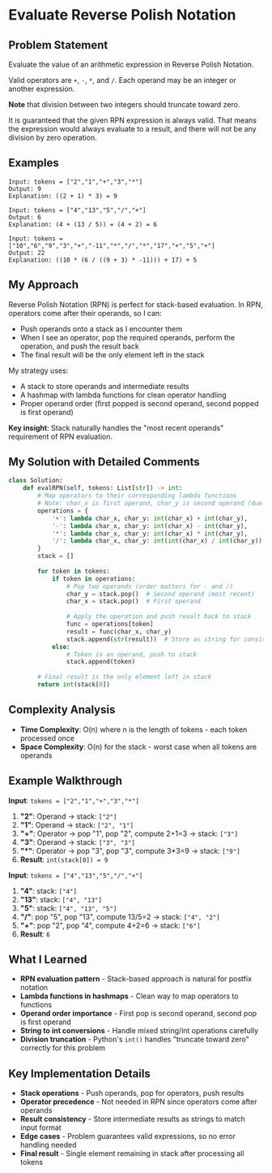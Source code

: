 # Evaluate Reverse Polish Notation

## Problem Statement
Evaluate the value of an arithmetic expression in Reverse Polish Notation.

Valid operators are `+`, `-`, `*`, and `/`. Each operand may be an integer or another expression.

**Note** that division between two integers should truncate toward zero.

It is guaranteed that the given RPN expression is always valid. That means the expression would always evaluate to a result, and there will not be any division by zero operation.

## Examples
```
Input: tokens = ["2","1","+","3","*"]
Output: 9
Explanation: ((2 + 1) * 3) = 9

Input: tokens = ["4","13","5","/","+"]
Output: 6
Explanation: (4 + (13 / 5)) = (4 + 2) = 6

Input: tokens = ["10","6","9","3","+","-11","*","/","*","17","+","5","+"]
Output: 22
Explanation: ((10 * (6 / ((9 + 3) * -11))) + 17) + 5
```

## My Approach
Reverse Polish Notation (RPN) is perfect for stack-based evaluation. In RPN, operators come after their operands, so I can:

- Push operands onto a stack as I encounter them
- When I see an operator, pop the required operands, perform the operation, and push the result back
- The final result will be the only element left in the stack

My strategy uses:
- A stack to store operands and intermediate results
- A hashmap with lambda functions for clean operator handling
- Proper operand order (first popped is second operand, second popped is first operand)

**Key insight**: Stack naturally handles the "most recent operands" requirement of RPN evaluation.

## My Solution with Detailed Comments
```python
class Solution:
    def evalRPN(self, tokens: List[str]) -> int:
        # Map operators to their corresponding lambda functions
        # Note: char_x is first operand, char_y is second operand (due to stack LIFO)
        operations = {
            '+': lambda char_x, char_y: int(char_x) + int(char_y),
            '-': lambda char_x, char_y: int(char_x) - int(char_y),
            '*': lambda char_x, char_y: int(char_x) * int(char_y),
            '/': lambda char_x, char_y: int(int(char_x) / int(char_y))  # Truncates toward zero
        }
        stack = []
        
        for token in tokens:
            if token in operations:
                # Pop two operands (order matters for - and /)
                char_y = stack.pop()  # Second operand (most recent)
                char_x = stack.pop()  # First operand
                
                # Apply the operation and push result back to stack
                func = operations[token]
                result = func(char_x, char_y)
                stack.append(str(result))  # Store as string for consistency
            else:
                # Token is an operand, push to stack
                stack.append(token)
    
        # Final result is the only element left in stack
        return int(stack[0])
```

## Complexity Analysis
- **Time Complexity**: O(n) where n is the length of tokens - each token processed once
- **Space Complexity**: O(n) for the stack - worst case when all tokens are operands

## Example Walkthrough
**Input**: `tokens = ["2","1","+","3","*"]`

1. **"2"**: Operand → stack: `["2"]`
2. **"1"**: Operand → stack: `["2", "1"]`
3. **"+"**: Operator → pop "1", pop "2", compute 2+1=3 → stack: `["3"]`
4. **"3"**: Operand → stack: `["3", "3"]`
5. **"*"**: Operator → pop "3", pop "3", compute 3*3=9 → stack: `["9"]`
6. **Result**: `int(stack[0]) = 9`

**Input**: `tokens = ["4","13","5","/","+"]`

1. **"4"**: stack: `["4"]`
2. **"13"**: stack: `["4", "13"]`
3. **"5"**: stack: `["4", "13", "5"]`
4. **"/"**: pop "5", pop "13", compute 13/5=2 → stack: `["4", "2"]`
5. **"+"**: pop "2", pop "4", compute 4+2=6 → stack: `["6"]`
6. **Result**: `6`

## What I Learned
- **RPN evaluation pattern** - Stack-based approach is natural for postfix notation
- **Lambda functions in hashmaps** - Clean way to map operators to functions
- **Operand order importance** - First pop is second operand, second pop is first operand
- **String to int conversions** - Handle mixed string/int operations carefully
- **Division truncation** - Python's `int()` handles "truncate toward zero" correctly for this problem

## Key Implementation Details
- **Stack operations** - Push operands, pop for operators, push results
- **Operator precedence** - Not needed in RPN since operators come after operands
- **Result consistency** - Store intermediate results as strings to match input format
- **Edge cases** - Problem guarantees valid expressions, so no error handling needed
- **Final result** - Single element remaining in stack after processing all tokens